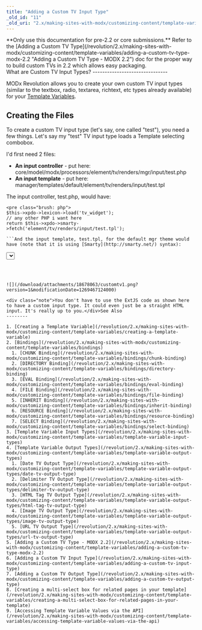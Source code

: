 ```yaml
---
title: "Adding a Custom TV Input Type"
_old_id: "11"
_old_uri: "2.x/making-sites-with-modx/customizing-content/template-variables/adding-a-custom-tv-input-type"
---
```


<div class="warning">**Only use this documentation for pre-2.2 or core submissions.**  
Refer to the [Adding a Custom TV Type](/revolution/2.x/making-sites-with-modx/customizing-content/template-variables/adding-a-custom-tv-type-modx-2.2 "Adding a Custom TV Type - MODX 2.2") doc for the proper way to build custom TVs in 2.2 which allows easy packaging.</div>What are Custom TV Input Types?
-------------------------------

MODx Revolution allows you to create your own custom TV input types (similar to the textbox, radio, textarea, richtext, etc types already available) for your [Template Variables](/revolution/2.x/making-sites-with-modx/customizing-content/template-variables "Template Variables").

Creating the Files
------------------

To create a custom TV input type (let's say, one called "test"), you need a few things. Let's say my "test" TV input type loads a Template selecting combobox.

I'd first need 2 files:

- **An input controller** - put here: core/model/modx/processors/element/tv/renders/mgr/input/test.php
- **An input template** - put here: manager/templates/default/element/tv/renders/input/test.tpl

The input controller, test.php, would have:

```
<pre class="brush: php">
$this->xpdo->lexicon->load('tv_widget');
// any other PHP i want here
return $this->xpdo->smarty->fetch('element/tv/renders/input/test.tpl');

```And the input template, test.tpl, for the default mgr theme would have (note that it is using [Smarty](http://smarty.net/) syntax):

```
<pre class="brush: php">
<select id="tv{$tv->id}" name="tv{$tv->id}" class="combobox"></select>
<script type="text/javascript">
// <![CDATA[
{literal}
MODx.load({
{/literal}
    xtype: 'modx-combo-template'
    ,transform: 'tv{$tv->id}'
    ,id: 'tv{$tv->id}'
    ,width: 300
{literal}
    ,listeners: { 'select': { fn:MODx.fireResourceFormChange, scope:this}}
});
{/literal}
// ]]>
</script>

```And there you go! A custom TV input type.

![](/download/attachments/18678063/customtv1.png?version=1&modificationDate=1269467124000)

<div class="note">You don't have to use the ExtJS code as shown here to have a custom input type. It could even just be a straight HTML input. It's really up to you.</div>See Also
--------

1. [Creating a Template Variable](/revolution/2.x/making-sites-with-modx/customizing-content/template-variables/creating-a-template-variable)
2. [Bindings](/revolution/2.x/making-sites-with-modx/customizing-content/template-variables/bindings)
  1. [CHUNK Binding](/revolution/2.x/making-sites-with-modx/customizing-content/template-variables/bindings/chunk-binding)
  2. [DIRECTORY Binding](/revolution/2.x/making-sites-with-modx/customizing-content/template-variables/bindings/directory-binding)
  3. [EVAL Binding](/revolution/2.x/making-sites-with-modx/customizing-content/template-variables/bindings/eval-binding)
  4. [FILE Binding](/revolution/2.x/making-sites-with-modx/customizing-content/template-variables/bindings/file-binding)
  5. [INHERIT Binding](/revolution/2.x/making-sites-with-modx/customizing-content/template-variables/bindings/inherit-binding)
  6. [RESOURCE Binding](/revolution/2.x/making-sites-with-modx/customizing-content/template-variables/bindings/resource-binding)
  7. [SELECT Binding](/revolution/2.x/making-sites-with-modx/customizing-content/template-variables/bindings/select-binding)
3. [Template Variable Input Types](/revolution/2.x/making-sites-with-modx/customizing-content/template-variables/template-variable-input-types)
4. [Template Variable Output Types](/revolution/2.x/making-sites-with-modx/customizing-content/template-variables/template-variable-output-types)
  1. [Date TV Output Type](/revolution/2.x/making-sites-with-modx/customizing-content/template-variables/template-variable-output-types/date-tv-output-type)
  2. [Delimiter TV Output Type](/revolution/2.x/making-sites-with-modx/customizing-content/template-variables/template-variable-output-types/delimiter-tv-output-type)
  3. [HTML Tag TV Output Type](/revolution/2.x/making-sites-with-modx/customizing-content/template-variables/template-variable-output-types/html-tag-tv-output-type)
  4. [Image TV Output Type](/revolution/2.x/making-sites-with-modx/customizing-content/template-variables/template-variable-output-types/image-tv-output-type)
  5. [URL TV Output Type](/revolution/2.x/making-sites-with-modx/customizing-content/template-variables/template-variable-output-types/url-tv-output-type)
5. [Adding a Custom TV Type - MODX 2.2](/revolution/2.x/making-sites-with-modx/customizing-content/template-variables/adding-a-custom-tv-type-modx-2.2)
6. [Adding a Custom TV Input Type](/revolution/2.x/making-sites-with-modx/customizing-content/template-variables/adding-a-custom-tv-input-type)
7. [Adding a Custom TV Output Type](/revolution/2.x/making-sites-with-modx/customizing-content/template-variables/adding-a-custom-tv-output-type)
8. [Creating a multi-select box for related pages in your template](/revolution/2.x/making-sites-with-modx/customizing-content/template-variables/creating-a-multi-select-box-for-related-pages-in-your-template)
9. [Accessing Template Variable Values via the API](/revolution/2.x/making-sites-with-modx/customizing-content/template-variables/accessing-template-variable-values-via-the-api)
